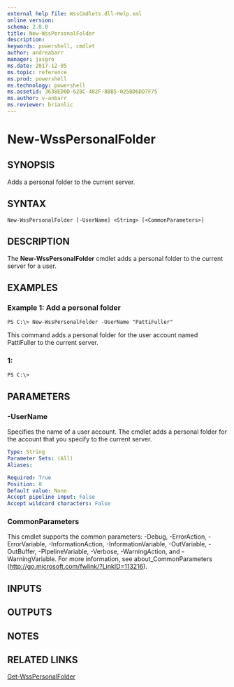 ```yaml
---
external help file: WssCmdlets.dll-Help.xml
online version: 
schema: 2.0.0
title: New-WssPersonalFolder
description: 
keywords: powershell, cmdlet
author: andreabarr
manager: jasgro
ms.date: 2017-12-05
ms.topic: reference
ms.prod: powershell
ms.technology: powershell
ms.assetid: 3638ED0D-628C-482F-8BB5-025BD6DD7F75
ms.author: v-anbarr
ms.reviewer: brianlic
---
```


# New-WssPersonalFolder

## SYNOPSIS
Adds a personal folder to the current server.

## SYNTAX

```
New-WssPersonalFolder [-UserName] <String> [<CommonParameters>]
```

## DESCRIPTION
The **New-WssPersonalFolder** cmdlet adds a personal folder to the current server for a user.

## EXAMPLES

### Example 1: Add a personal folder
```
PS C:\> New-WssPersonalFolder -UserName "PattiFuller"
```

This command adds a personal folder for the user account named PattiFuller to the current server.

### 1:
```
PS C:\>
```

## PARAMETERS

### -UserName
Specifies the name of a user account.
The cmdlet adds a personal folder for the account that you specify to the current server.

```yaml
Type: String
Parameter Sets: (All)
Aliases: 

Required: True
Position: 0
Default value: None
Accept pipeline input: False
Accept wildcard characters: False
```

### CommonParameters
This cmdlet supports the common parameters: -Debug, -ErrorAction, -ErrorVariable, -InformationAction, -InformationVariable, -OutVariable, -OutBuffer, -PipelineVariable, -Verbose, -WarningAction, and -WarningVariable. For more information, see about_CommonParameters (http://go.microsoft.com/fwlink/?LinkID=113216).

## INPUTS

## OUTPUTS

## NOTES

## RELATED LINKS

[Get-WssPersonalFolder](./Get-WssPersonalFolder.md)

